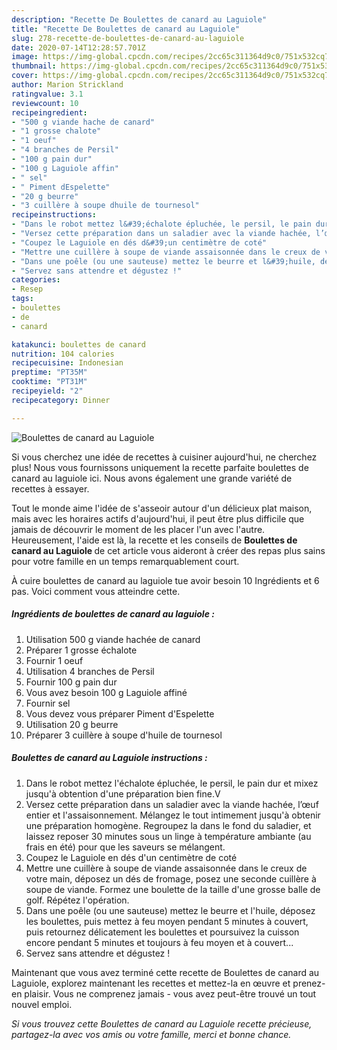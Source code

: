 ```yaml
---
description: "Recette De Boulettes de canard au Laguiole"
title: "Recette De Boulettes de canard au Laguiole"
slug: 278-recette-de-boulettes-de-canard-au-laguiole
date: 2020-07-14T12:28:57.701Z
image: https://img-global.cpcdn.com/recipes/2cc65c311364d9c0/751x532cq70/boulettes-de-canard-au-laguiole-photo-principale-de-la-recette.jpg
thumbnail: https://img-global.cpcdn.com/recipes/2cc65c311364d9c0/751x532cq70/boulettes-de-canard-au-laguiole-photo-principale-de-la-recette.jpg
cover: https://img-global.cpcdn.com/recipes/2cc65c311364d9c0/751x532cq70/boulettes-de-canard-au-laguiole-photo-principale-de-la-recette.jpg
author: Marion Strickland
ratingvalue: 3.1
reviewcount: 10
recipeingredient:
- "500 g viande hache de canard"
- "1 grosse chalote"
- "1 oeuf"
- "4 branches de Persil"
- "100 g pain dur"
- "100 g Laguiole affin"
- " sel"
- " Piment dEspelette"
- "20 g beurre"
- "3 cuillère à soupe dhuile de tournesol"
recipeinstructions:
- "Dans le robot mettez l&#39;échalote épluchée, le persil, le pain dur et mixez jusqu&#39;à obtention d&#39;une préparation bien fine.V"
- "Versez cette préparation dans un saladier avec la viande hachée, l’œuf entier et l&#39;assaisonnement. Mélangez le tout intimement jusqu&#39;à obtenir une préparation homogène. Regroupez la dans le fond du saladier, et laissez reposer 30 minutes sous un linge à température ambiante (au frais en été) pour que les saveurs se mélangent."
- "Coupez le Laguiole en dés d&#39;un centimètre de coté"
- "Mettre une cuillère à soupe de viande assaisonnée dans le creux de votre main, déposez un dés de fromage, posez une seconde cuillère à soupe de viande. Formez une boulette de la taille d&#39;une grosse balle de golf. Répétez l&#39;opération."
- "Dans une poêle (ou une sauteuse) mettez le beurre et l&#39;huile, déposez les boulettes, puis mettez à feu moyen pendant 5 minutes à couvert, puis retournez délicatement les boulettes et poursuivez la cuisson encore pendant 5 minutes et toujours à feu moyen et à couvert..."
- "Servez sans attendre et dégustez !"
categories:
- Resep
tags:
- boulettes
- de
- canard

katakunci: boulettes de canard 
nutrition: 104 calories
recipecuisine: Indonesian
preptime: "PT35M"
cooktime: "PT31M"
recipeyield: "2"
recipecategory: Dinner

---
```



![Boulettes de canard au Laguiole](https://img-global.cpcdn.com/recipes/2cc65c311364d9c0/751x532cq70/boulettes-de-canard-au-laguiole-photo-principale-de-la-recette.jpg)

Si vous cherchez une idée de recettes à cuisiner aujourd'hui, ne cherchez plus! Nous vous fournissons uniquement la recette parfaite boulettes de canard au laguiole ici. Nous avons également une grande variété de recettes à essayer.

Tout le monde aime l'idée de s'asseoir autour d'un délicieux plat maison, mais avec les horaires actifs d'aujourd'hui, il peut être plus difficile que jamais de découvrir le moment de les placer l'un avec l'autre. Heureusement, l'aide est là, la recette et les conseils de <strong> Boulettes de canard au Laguiole </strong> de cet article vous aideront à créer des repas plus sains pour votre famille en un temps remarquablement court.

<!--inarticleads1-->

À cuire boulettes de canard au laguiole tue avoir besoin 10 Ingrédients et 6 pas. Voici comment vous atteindre cette.

##### Ingrédients de boulettes de canard au laguiole :

1. Utilisation 500 g viande hachée de canard
1. Préparer 1 grosse échalote
1. Fournir 1 oeuf
1. Utilisation 4 branches de Persil
1. Fournir 100 g pain dur
1. Vous avez besoin 100 g Laguiole affiné
1. Fournir  sel
1. Vous devez vous préparer  Piment d&#39;Espelette
1. Utilisation 20 g beurre
1. Préparer 3 cuillère à soupe d&#39;huile de tournesol




<!--inarticleads2-->

##### Boulettes de canard au Laguiole instructions :

1. Dans le robot mettez l&#39;échalote épluchée, le persil, le pain dur et mixez jusqu&#39;à obtention d&#39;une préparation bien fine.V
1. Versez cette préparation dans un saladier avec la viande hachée, l’œuf entier et l&#39;assaisonnement. Mélangez le tout intimement jusqu&#39;à obtenir une préparation homogène. Regroupez la dans le fond du saladier, et laissez reposer 30 minutes sous un linge à température ambiante (au frais en été) pour que les saveurs se mélangent.
1. Coupez le Laguiole en dés d&#39;un centimètre de coté
1. Mettre une cuillère à soupe de viande assaisonnée dans le creux de votre main, déposez un dés de fromage, posez une seconde cuillère à soupe de viande. Formez une boulette de la taille d&#39;une grosse balle de golf. Répétez l&#39;opération.
1. Dans une poêle (ou une sauteuse) mettez le beurre et l&#39;huile, déposez les boulettes, puis mettez à feu moyen pendant 5 minutes à couvert, puis retournez délicatement les boulettes et poursuivez la cuisson encore pendant 5 minutes et toujours à feu moyen et à couvert...
1. Servez sans attendre et dégustez !




<!--inarticleads1-->

<p>
Maintenant que vous avez terminé cette recette de Boulettes de canard au Laguiole, explorez maintenant les recettes et mettez-la en œuvre et prenez-en plaisir. Vous ne comprenez jamais - vous avez peut-être trouvé un tout nouvel emploi.
</p>

<p>
<i>Si vous trouvez cette Boulettes de canard au Laguiole recette précieuse, partagez-la avec vos amis ou votre famille, merci et bonne chance.</i>
</p>
